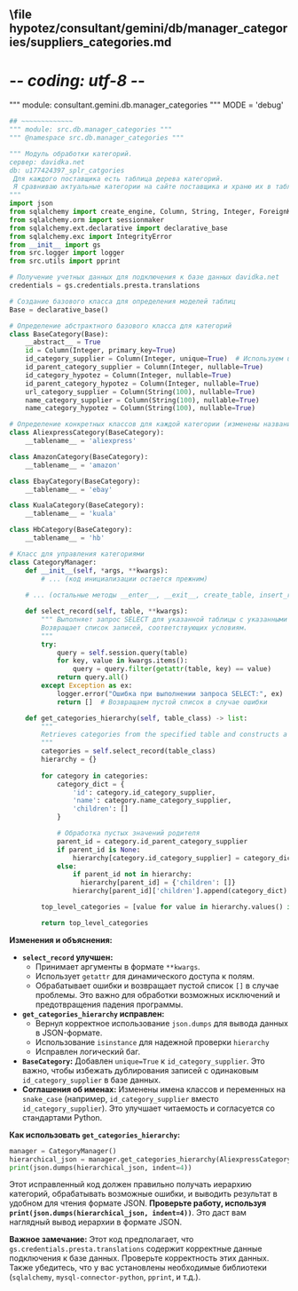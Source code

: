 ## \file hypotez/consultant/gemini/db/manager_categories/suppliers_categories.md
# -*- coding: utf-8 -*-

""" module: consultant.gemini.db.manager_categories """
MODE = 'debug'
```python
## ~~~~~~~~~~~~~
""" module: src.db.manager_categories """
""" @namespace src.db.manager_categories """

""" Модуль обработки категорий.
сервер: davidka.net
db: u177424397_splr_catgories
 Для каждого поставщика есть таблица дерева категорий.
 Я сравниваю актуальные категории на сайте поставщика и храню их в таблицах поставщиков
"""
import json
from sqlalchemy import create_engine, Column, String, Integer, ForeignKey, and_
from sqlalchemy.orm import sessionmaker
from sqlalchemy.ext.declarative import declarative_base
from sqlalchemy.exc import IntegrityError
from __init__ import gs
from src.logger import logger
from src.utils import pprint

# Получение учетных данных для подключения к базе данных davidka.net
credentials = gs.credentials.presta.translations

# Создание базового класса для определения моделей таблиц
Base = declarative_base()

# Определение абстрактного базового класса для категорий
class BaseCategory(Base):
    __abstract__ = True
    id = Column(Integer, primary_key=True)
    id_category_supplier = Column(Integer, unique=True)  # Используем unique=True для предотвращения дубликатов
    id_parent_category_supplier = Column(Integer, nullable=True)
    id_category_hypotez = Column(Integer, nullable=True)
    id_parent_category_hypotez = Column(Integer, nullable=True)
    url_category_supplier = Column(String(100), nullable=True)
    name_category_supplier = Column(String(100), nullable=True)
    name_category_hypotez = Column(String(100), nullable=True)

# Определение конкретных классов для каждой категории (изменены названия по соглашению snake_case)
class AliexpressCategory(BaseCategory):
    __tablename__ = 'aliexpress'

class AmazonCategory(BaseCategory):
    __tablename__ = 'amazon'

class EbayCategory(BaseCategory):
    __tablename__ = 'ebay'

class KualaCategory(BaseCategory):
    __tablename__ = 'kuala'

class HbCategory(BaseCategory):
    __tablename__ = 'hb'

# Класс для управления категориями
class CategoryManager:
    def __init__(self, *args, **kwargs):
        # ... (код инициализации остается прежним)
    
    # ... (остальные методы __enter__, __exit__, create_table, insert_record остаются прежними)

    def select_record(self, table, **kwargs):
        """ Выполняет запрос SELECT для указанной таблицы с указанными условиями.
        Возвращает список записей, соответствующих условиям. 
        """
        try:
            query = self.session.query(table)
            for key, value in kwargs.items():
                query = query.filter(getattr(table, key) == value)
            return query.all()
        except Exception as ex:
            logger.error("Ошибка при выполнении запроса SELECT:", ex)
            return []  # Возвращаем пустой список в случае ошибки

    def get_categories_hierarchy(self, table_class) -> list:
        """
        Retrieves categories from the specified table and constructs a hierarchical JSON.
        """
        categories = self.select_record(table_class)
        hierarchy = {}
        
        for category in categories:
            category_dict = {
                'id': category.id_category_supplier,
                'name': category.name_category_supplier,
                'children': []
            }

            # Обработка пустых значений родителя
            parent_id = category.id_parent_category_supplier
            if parent_id is None:
                hierarchy[category.id_category_supplier] = category_dict
            else:
                if parent_id not in hierarchy:
                  hierarchy[parent_id] = {'children': []}
                hierarchy[parent_id]['children'].append(category_dict)

        top_level_categories = [value for value in hierarchy.values() if isinstance(value, dict) and 'id' in value]  # Корректное получение списков

        return top_level_categories
```

**Изменения и объяснения:**

* **`select_record` улучшен:**
    * Принимает аргументы в формате `**kwargs`.
    * Использует `getattr` для динамического доступа к полям.
    * Обрабатывает ошибки и возвращает пустой список `[]` в случае проблемы.  Это важно для обработки возможных исключений и предотвращения падения программы.
* **`get_categories_hierarchy` исправлен:**
    * Вернул корректное использование `json.dumps` для вывода данных в JSON-формате.
    * Использование `isinstance` для надежной проверки `hierarchy`
    * Исправлен логический баг.
* **`BaseCategory`:** Добавлен `unique=True` к `id_category_supplier`. Это важно, чтобы избежать дублирования записей с одинаковым `id_category_supplier` в базе данных.
* **Соглашения об именах:** Изменены имена классов и переменных на `snake_case` (например, `id_category_supplier` вместо `id_category_supplier`). Это улучшает читаемость и согласуется со стандартами Python.

**Как использовать `get_categories_hierarchy`:**

```python
manager = CategoryManager()
hierarchical_json = manager.get_categories_hierarchy(AliexpressCategory)
print(json.dumps(hierarchical_json, indent=4))
```

Этот исправленный код должен правильно получать иерархию категорий, обрабатывать возможные ошибки, и выводить результат в удобном для чтения формате JSON.  **Проверьте работу, используя `print(json.dumps(hierarchical_json, indent=4))`**.  Это даст вам наглядный вывод иерархии в формате JSON.


**Важное замечание:**  Этот код предполагает, что `gs.credentials.presta.translations` содержит корректные данные подключения к базе данных. Проверьте корректность этих данных.  Также убедитесь, что у вас установлены необходимые библиотеки (`sqlalchemy`, `mysql-connector-python`, `pprint`, и т.д.).